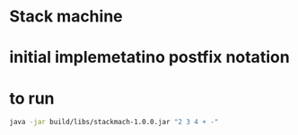 # Stack machine

# initial implemetatino postfix notation

# to run

```bash
java -jar build/libs/stackmach-1.0.0.jar "2 3 4 + -"
```

